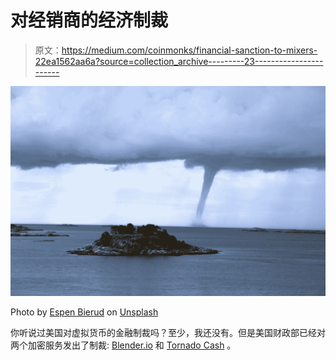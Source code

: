 # 对经销商的经济制裁

> 原文：<https://medium.com/coinmonks/financial-sanction-to-mixers-22ea1562aa6a?source=collection_archive---------23----------------------->

![](img/172e6703c2608e174c64a072f8007a0c.png)

Photo by [Espen Bierud](https://unsplash.com/@espenbi?utm_source=medium&utm_medium=referral) on [Unsplash](https://unsplash.com?utm_source=medium&utm_medium=referral)

你听说过美国对虚拟货币的金融制裁吗？至少，我还没有。但是美国财政部已经对两个加密服务发出了制裁: [Blender.io](https://home.treasury.gov/news/press-releases/jy0768) 和 [Tornado Cash](https://home.treasury.gov/news/press-releases/jy0916) 。